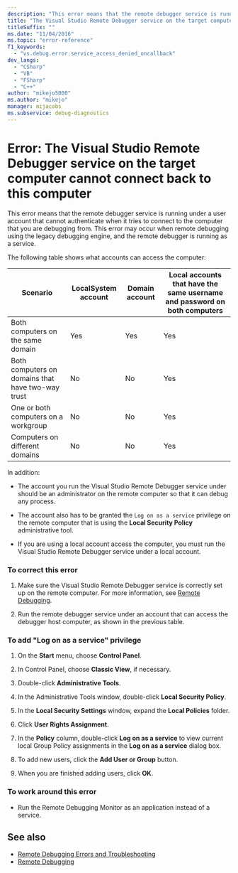 ```yaml
---
description: "This error means that the remote debugger service is running under a user account that cannot authenticate when it tries to connect to the computer that you are debugging from."
title: "The Visual Studio Remote Debugger service on the target computer cannot connect back to this computer"
titleSuffix: ""
ms.date: "11/04/2016"
ms.topic: "error-reference"
f1_keywords:
  - "vs.debug.error.service_access_denied_oncallback"
dev_langs:
  - "CSharp"
  - "VB"
  - "FSharp"
  - "C++"
author: "mikejo5000"
ms.author: "mikejo"
manager: mijacobs
ms.subservice: debug-diagnostics
---
```

# Error: The Visual Studio Remote Debugger service on the target computer cannot connect back to this computer

This error means that the remote debugger service is running under a user account that cannot authenticate when it tries to connect to the computer that you are debugging from. This error may occur when remote debugging using the legacy debugging engine, and the remote debugger is running as a service.

 The following table shows what accounts can access the computer:

|Scenario|LocalSystem account|Domain account|Local accounts that have the same username and password on both computers|
|-|-|-|-|
|Both computers on the same domain|Yes|Yes|Yes|
|Both computers on domains that have two-way trust|No|No|Yes|
|One or both computers on a workgroup|No|No|Yes|
|Computers on different domains|No|No|Yes|

 In addition:

- The account you run the Visual Studio Remote Debugger service under should be an administrator on the remote computer so that it can debug any process.

- The account also has to be granted the `Log on as a service` privilege on the remote computer that is using the **Local Security Policy** administrative tool.

- If you are using a local account access the computer, you must run the Visual Studio Remote Debugger service under a local account.

### To correct this error

1. Make sure the Visual Studio Remote Debugger service is correctly set up on the remote computer. For more information, see [Remote Debugging](../debugger/remote-debugging.md).

2. Run the remote debugger service under an account that can access the debugger host computer, as shown in the previous table.

### To add "Log on as a service" privilege

1. On the **Start** menu, choose **Control Panel**.

2. In Control Panel, choose **Classic View**, if necessary.

3. Double-click **Administrative Tools**.

4. In the Administrative Tools window, double-click **Local Security Policy**.

5. In the **Local Security Settings** window, expand the **Local Policies** folder.

6. Click **User Rights Assignment**.

7. In the **Policy** column, double-click **Log on as a service** to view current local Group Policy assignments in the **Log on as a service** dialog box.

8. To add new users, click the **Add User or Group** button.

9. When you are finished adding users, click **OK**.

### To work around this error

- Run the Remote Debugging Monitor as an application instead of a service.

## See also
- [Remote Debugging Errors and Troubleshooting](../debugger/remote-debugging-errors-and-troubleshooting.md)
- [Remote Debugging](../debugger/remote-debugging.md)
